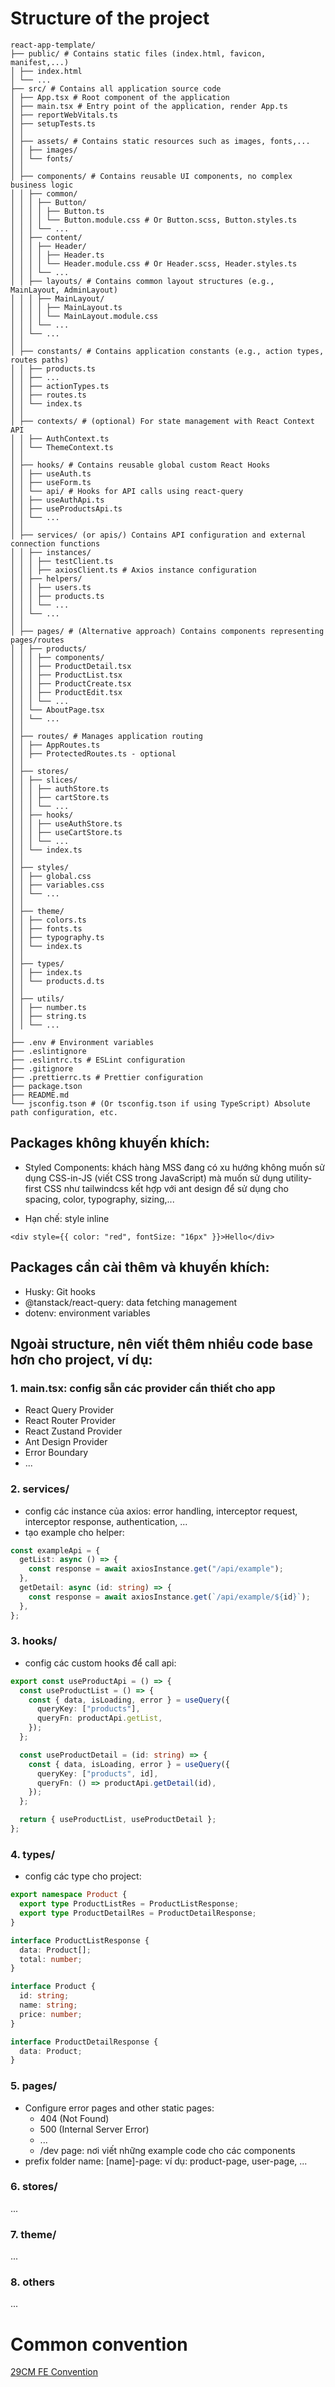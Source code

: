 # Structure of the project

```
react-app-template/
├── public/ # Contains static files (index.html, favicon, manifest,...)
│ ├── index.html
│ └── ...
├── src/ # Contains all application source code
│ ├── App.tsx # Root component of the application
│ ├── main.tsx # Entry point of the application, render App.ts
│ ├── reportWebVitals.ts
│ ├── setupTests.ts
│ │
│ ├── assets/ # Contains static resources such as images, fonts,...
│ │ ├── images/
│ │ └── fonts/
│ │
│ ├── components/ # Contains reusable UI components, no complex business logic
│ │ ├── common/
│ │ │ ├── Button/
│ │ │ │ ├── Button.ts
│ │ │ │ └── Button.module.css # Or Button.scss, Button.styles.ts
│ │ │ └── ...
│ │ ├── content/
│ │ │ ├── Header/
│ │ │ │ ├── Header.ts
│ │ │ │ └── Header.module.css # Or Header.scss, Header.styles.ts
│ │ │ └── ...
│ │ ├── layouts/ # Contains common layout structures (e.g., MainLayout, AdminLayout)
│ │ │ ├── MainLayout/
│ │ │ │ ├── MainLayout.ts
│ │ │ │ └── MainLayout.module.css
│ │ │ └── ...
│ │ └── ...
│ │
│ ├── constants/ # Contains application constants (e.g., action types, routes paths)
│ │ ├── products.ts
│ │ ├── ...
│ │ ├── actionTypes.ts
│ │ ├── routes.ts
│ │ └── index.ts
│ │
│ ├── contexts/ # (optional) For state management with React Context API
│ │ ├── AuthContext.ts
│ │ └── ThemeContext.ts
│ │
│ ├── hooks/ # Contains reusable global custom React Hooks
│ │ ├── useAuth.ts
│ │ ├── useForm.ts
│ │ └── api/ # Hooks for API calls using react-query
│ │ ├── useAuthApi.ts
│ │ ├── useProductsApi.ts
│ │ └── ...
│ │
│ ├── services/ (or apis/) Contains API configuration and external connection functions
│ │ ├── instances/
│ │ │ ├── testClient.ts
│ │ │ ├── axiosClient.ts # Axios instance configuration
│ │ ├── helpers/
│ │ │ ├── users.ts
│ │ │ ├── products.ts
│ │ │ └── ...
│ │ └── ...
│ │
│ ├── pages/ # (Alternative approach) Contains components representing pages/routes
│ │ ├── products/
│ │ │ ├── components/
│ │ │ ├── ProductDetail.tsx
│ │ │ ├── ProductList.tsx
│ │ │ ├── ProductCreate.tsx
│ │ │ ├── ProductEdit.tsx
│ │ │ └── ...
│ │ └── AboutPage.tsx
│ │ └── ...
│ │
│ ├── routes/ # Manages application routing
│ │ ├── AppRoutes.ts
│ │ ├── ProtectedRoutes.ts - optional
│ │
│ ├── stores/
│ │ ├── slices/
│ │ │ ├── authStore.ts
│ │ │ ├── cartStore.ts
│ │ │ └── ...
│ │ ├── hooks/
│ │ │ ├── useAuthStore.ts
│ │ │ ├── useCartStore.ts
│ │ │ └── ...
│ │ └── index.ts
│ │
│ ├── styles/
│ │ ├── global.css
│ │ ├── variables.css
│ │ └── ...
│ │
│ ├── theme/
│ │ ├── colors.ts
│ │ ├── fonts.ts
│ │ ├── typography.ts
│ │ └── index.ts
│ │
│ ├── types/
│ │ ├── index.ts
│ │ └── products.d.ts
│ │
│ ├── utils/
│ │ ├── number.ts
│ │ ├── string.ts
│ │ └── ...
│
├── .env # Environment variables
├── .eslintignore
├── .eslintrc.ts # ESLint configuration
├── .gitignore
├── .prettierrc.ts # Prettier configuration
├── package.tson
├── README.md
└── jsconfig.tson # (Or tsconfig.tson if using TypeScript) Absolute path configuration, etc.
```

## Packages không khuyến khích:

- Styled Components: khách hàng MSS đang có xu hướng không muốn sử dụng CSS-in-JS (viết CSS trong JavaScript) mà muốn sử dụng utility-first CSS như tailwindcss kết hợp với ant design để sử dụng cho spacing, color, typography, sizing,...

- Hạn chế: style inline

```tsx
<div style={{ color: "red", fontSize: "16px" }}>Hello</div>
```

## Packages cần cài thêm và khuyến khích:

- Husky: Git hooks
- @tanstack/react-query: data fetching management
- dotenv: environment variables

## Ngoài structure, nên viết thêm nhiều code base hơn cho project, ví dụ:

### 1. main.tsx: config sẵn các provider cần thiết cho app

- React Query Provider
- React Router Provider
- React Zustand Provider
- Ant Design Provider
- Error Boundary
- ...

### 2. services/

- config các instance của axios: error handling, interceptor request, interceptor response, authentication, ...
- tạo example cho helper:

```ts
const exampleApi = {
  getList: async () => {
    const response = await axiosInstance.get("/api/example");
  },
  getDetail: async (id: string) => {
    const response = await axiosInstance.get(`/api/example/${id}`);
  },
};
```

### 3. hooks/

- config các custom hooks để call api:

```ts
export const useProductApi = () => {
  const useProductList = () => {
    const { data, isLoading, error } = useQuery({
      queryKey: ["products"],
      queryFn: productApi.getList,
    });
  };

  const useProductDetail = (id: string) => {
    const { data, isLoading, error } = useQuery({
      queryKey: ["products", id],
      queryFn: () => productApi.getDetail(id),
    });
  };

  return { useProductList, useProductDetail };
};
```

### 4. types/

- config các type cho project:

```ts
export namespace Product {
  export type ProductListRes = ProductListResponse;
  export type ProductDetailRes = ProductDetailResponse;
}

interface ProductListResponse {
  data: Product[];
  total: number;
}

interface Product {
  id: string;
  name: string;
  price: number;
}

interface ProductDetailResponse {
  data: Product;
}
```

### 5. pages/

- Configure error pages and other static pages:
  - 404 (Not Found)
  - 500 (Internal Server Error)
  - ...
  - /dev page: nơi viết những example code cho các components
- prefix folder name: [name]-page: ví dụ: product-page, user-page, ...

### 6. stores/

...

### 7. theme/

...

### 8. others

...

# Common convention

[29CM FE Convention](https://github.com/Sotatek-SonLai/29cm-fe-convension)

